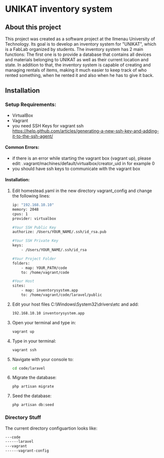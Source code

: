 # UNIKAT inventory system

## About this project

This project was created as a software project at the Ilmenau University of Technology. Its goal is to develop an inventory system for "UNIKAT", which is a FabLab organized by students. The inventory system has 2 main functions: The first one is to provide a database that contains all devices and materials belonging to UNIKAT as well as their current location and state. In addition to that, the inventory system is capable of creating and managing rentals of items, making it much easier to keep track of who rented something, when he rented it and also when he has to give it back.

## Installation


### Setup Requirements:
- VirtualBox
- Vagrant
- you need SSH Keys for vagrant ssh
    https://help.github.com/articles/generating-a-new-ssh-key-and-adding-it-to-the-ssh-agent/

#### Common Errors:
- if there is an error while starting the vagrant box (vagrant up), please edit:
  .vagrant/machines/default/virtualbox/creator_uid in for example 0
- you should have ssh keys to communicate with the vagrant box

#### Installation:

1. Edit homestead.yaml in the new directory vagrant_config and change the following lines:

    ```sh
    ip: "192.168.10.10"
    memory: 2048
    cpus: 1
    provider: virtualbox
    
    #Your SSH Public Key
    authorize: /Users/YOUR_NAME/.ssh/id_rsa.pub
    
    #Your SSH Private Key
    keys:
        - /Users/YOUR_NAME/.ssh/id_rsa

    #Your Project Folder
    folders:
        - map: YOUR_PATH/code
        to: /home/vagrant/code

    #Your Host
    sites:
        - map: inventorysystem.app
        to: /home/vagrant/code/laravel/public

    ```

2. Edit your host files C:\Windows\System32\drivers\etc and add:

    ```sh
    192.168.10.10 inventorysystem.app
    ```

3. Open your terminal and type in:

    ```sh
    vagrant up
    ```

4. Type in your terminal:

    ```sh
    vagrant ssh
    ```

5. Navigate with your console to:

    ```sh
    cd code/laravel
    ```

6. Migrate the database:

    ```sh
    php artisan migrate
    ```

7. Seed the database:

    ```sh
    php artisan db:seed
    ```

### Directory Stuff

The current directory configuartion looks like:

```sh
---code
------laravel
---vagrant
------vagrant-config
```
